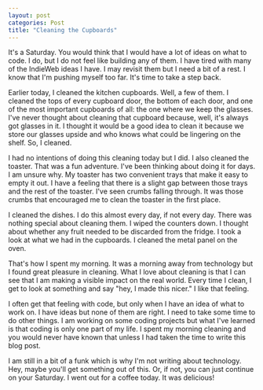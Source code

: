 ```yaml
---
layout: post
categories: Post
title: "Cleaning the Cupboards"
---
```


It's a Saturday. You would think that I would have a lot of ideas on what to code. I do, but I do not feel like building any of them. I have tired with many of the IndieWeb ideas I have. I may revisit them but I need a bit of a rest. I know that I'm pushing myself too far. It's time to take a step back.

Earlier today, I cleaned the kitchen cupboards. Well, a few of them. I cleaned the tops of every cupboard door, the bottom of each door, and one of the most important cupboards of all: the one where we keep the glasses. I've never thought about cleaning that cupboard because, well, it's always got glasses in it. I thought it would be a good idea to clean it because we store our glasses upside and who knows what could be lingering on the shelf. So, I cleaned.

I had no intentions of doing this cleaning today but I did. I also cleaned the toaster. That was a fun adventure. I've been thinking about doing it for days. I am unsure why. My toaster has two convenient trays that make it easy to empty it out. I have a feeling that there is a slight gap between those trays and the rest of the toaster. I've seen crumbs falling through. It was those crumbs that encouraged me to clean the toaster in the first place.

I cleaned the dishes. I do this almost every day, if not every day. There was nothing special about cleaning them. I wiped the counters down. I thought about whether any fruit needed to be discarded from the fridge. I took a look at what we had in the cupboards. I cleaned the metal panel on the oven.

That's how I spent my morning. It was a morning away from technology but I found great pleasure in cleaning. What I love about cleaning is that I can see that I am making a visible impact on the real world. Every time I clean, I get to look at something and say "hey, I made this nicer." I like that feeling.

I often get that feeling with code, but only when I have an idea of what to work on. I have ideas but none of them are right. I need to take some time to do other things. I am working on some coding projects but what I've learned is that coding is only one part of my life. I spent my morning cleaning and you would never have known that unless I had taken the time to write this blog post.

I am still in a bit of a funk which is why I'm not writing about technology. Hey, maybe you'll get something out of this. Or, if not, you can just continue on your Saturday. I went out for a coffee today. It was delicious!
